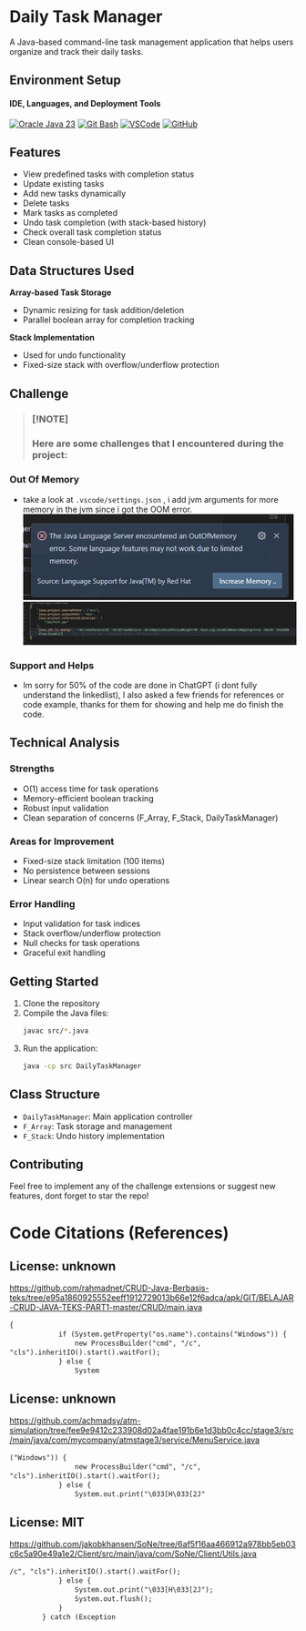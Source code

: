 # Daily Task Manager
 A Java-based command-line task management application that helps users organize and track their daily tasks.

## Environment Setup
#### IDE, Languages, and Deployment Tools
  [![Oracle Java 23](https://img.shields.io/badge/Oracle%20Java%2023-ED8B00?style=flat&logo=openjdk&logoColor=white)](https://www.oracle.com/java/)
  [![Git Bash](https://img.shields.io/badge/Gitbash%20--f14e32?logo=git)](https://git-scm.com/downloads)
  [![VSCode](https://img.shields.io/badge/VSCode-0086d1?style=flat&logo=internetcomputer&logoColor=white)](https://code.visualstudio.com/download) 
  [![GitHub](https://img.shields.io/badge/GitHub%20-ts?logo=github&logoColor=black&labelColor=white&color=54a5e3)](https://github.com)
  

## Features
- View predefined tasks with completion status
- Update existing tasks
- Add new tasks dynamically
- Delete tasks
- Mark tasks as completed
- Undo task completion (with stack-based history)
- Check overall task completion status
- Clean console-based UI

## Data Structures Used
 **Array-based Task Storage**
   - Dynamic resizing for task addition/deletion
   - Parallel boolean array for completion tracking

 **Stack Implementation**
   - Used for undo functionality
   - Fixed-size stack with overflow/underflow protection

## Challenge 
 > ### [!NOTE]  
 > ### Here are some challenges that I encountered during the project:

### **Out Of Memory**
   - take a look at ```.vscode/settings.json``` , i add jvm arguments for more memory in the jvm since i got the OOM error.
    ![IMG](https://github.com/rifk7s/DailyTaskManager_.Java/blob/main/images/OOM_ERROR.jpg?raw=true)
    ![IMG](https://github.com/rifk7s/DailyTaskManager_.Java/blob/main/images/OOM.jpg?raw=true)

 ### **Support and Helps**
   - Im sorry for 50% of the code are done in ChatGPT (i dont fully understand the linkedlist), I also asked a few friends for references or code example, thanks for them for showing and help me do finish the code.


## Technical Analysis
### Strengths
- O(1) access time for task operations
- Memory-efficient boolean tracking
- Robust input validation
- Clean separation of concerns (F_Array, F_Stack, DailyTaskManager)
### Areas for Improvement
- Fixed-size stack limitation (100 items)
- No persistence between sessions
- Linear search O(n) for undo operations

### Error Handling
- Input validation for task indices
- Stack overflow/underflow protection
- Null checks for task operations
- Graceful exit handling


## Getting Started
1. Clone the repository
2. Compile the Java files:
   ```bash
   javac src/*.java
   ```
3. Run the application:
   ```bash
   java -cp src DailyTaskManager
   ```
## Class Structure

- `DailyTaskManager`: Main application controller
- `F_Array`: Task storage and management
- `F_Stack`: Undo history implementation

## Contributing

Feel free to implement any of the challenge extensions or suggest new features, dont forget to star the repo!

# Code Citations (References)

## License: unknown
https://github.com/rahmadnet/CRUD-Java-Berbasis-teks/tree/e95a1860925552eeff1912729013b66e12f6adca/apk/GIT/BELAJAR-CRUD-JAVA-TEKS-PART1-master/CRUD/main.java

```
{
            if (System.getProperty("os.name").contains("Windows")) {
                new ProcessBuilder("cmd", "/c", "cls").inheritIO().start().waitFor();
            } else {
                System
```

## License: unknown
https://github.com/achmadsy/atm-simulation/tree/fee9e9412c233908d02a4fae191b6e1d3bb0c4cc/stage3/src/main/java/com/mycompany/atmstage3/service/MenuService.java

```
("Windows")) {
                new ProcessBuilder("cmd", "/c", "cls").inheritIO().start().waitFor();
            } else {
                System.out.print("\033[H\033[2J"
```

## License: MIT
https://github.com/jakobkhansen/SoNe/tree/6af5f16aa466912a978bb5eb03c6c5a90e49a1e2/Client/src/main/java/com/SoNe/Client/Utils.java

```
/c", "cls").inheritIO().start().waitFor();
            } else {
                System.out.print("\033[H\033[2J");
                System.out.flush();
            }
        } catch (Exception
```

